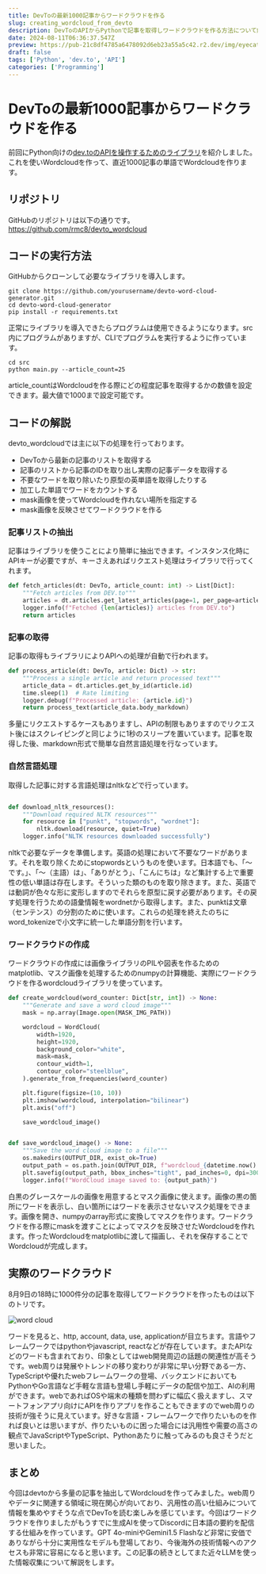 ```yaml
---
title: DevToの最新1000記事からワードクラウドを作る
slug: creating_wordcloud_from_devto
description: DevToのAPIからPythonで記事を取得しワードクラウドを作る方法について解説しています。最新の1000記事からワードクラウドを作りその傾向を読み取ることでDevToの技術コミュニティの傾向を見るとともに、DevToなど海外の技術情報を得る便益について検討しています。
date: 2024-08-11T06:36:37.547Z
preview: https://pub-21c8df4785a6478092d6eb23a55a5c42.r2.dev/img/eyecatch/devto_wordcloud_202407282354.webp
draft: false
tags: ['Python', 'dev.to', 'API']
categories: ['Programming']
---
```


# DevToの最新1000記事からワードクラウドを作る

前回にPython向けの[dev.toのAPIを操作するためのライブラリ](https://rmc-8.com/introduction_devtopy)を紹介しました。これを使いWordcloudを作って、直近1000記事の単語でWordcloudを作ります。  
  
## リポジトリ

GitHubのリポジトリは以下の通りです。  
<https://github.com/rmc8/devto_wordcloud>  
  
## コードの実行方法

GitHubからクローンして必要なライブラリを導入します。

```shell
git clone https://github.com/yourusername/devto-word-cloud-generator.git
cd devto-word-cloud-generator
pip install -r requirements.txt
```

正常にライブラリを導入できたらプログラムは使用できるようになります。src内にプログラムがありますが、CLIでプログラムを実行するように作っています。  

```shell
cd src
python main.py --article_count=25
```

article_countはWordcloudを作る際にどの程度記事を取得するかの数値を設定できます。最大値で1000まで設定可能です。  

## コードの解説

devto_wordcloudでは主に以下の処理を行っております。

* DevToから最新の記事のリストを取得する
* 記事のリストから記事のIDを取り出し実際の記事データを取得する
* 不要なワードを取り除いたり原型の英単語を取得したりする
* 加工した単語でワードをカウントする
* mask画像を使ってWordcloudを作れない場所を指定する
* mask画像を反映させてワードクラウドを作る

### 記事リストの抽出

記事はライブラリを使うことにより簡単に抽出できます。インスタンス化時にAPIキーが必要ですが、キーさえあればリクエスト処理はライブラリで行ってくれます。  

```python
def fetch_articles(dt: DevTo, article_count: int) -> List[Dict]:
    """Fetch articles from DEV.to"""
    articles = dt.articles.get_latest_articles(page=1, per_page=article_count).articles
    logger.info(f"Fetched {len(articles)} articles from DEV.to")
    return articles
```

### 記事の取得

記事の取得もライブラリによりAPIへの処理が自動で行われます。

```python
def process_article(dt: DevTo, article: Dict) -> str:
    """Process a single article and return processed text"""
    article_data = dt.articles.get_by_id(article.id)
    time.sleep(1)  # Rate limiting
    logger.debug(f"Processed article: {article.id}")
    return process_text(article_data.body_markdown)

```

多量にリクエストするケースもありますし、APIの制限もありますのでリクエスト後にはスクレイピングと同じように1秒のスリープを置いています。記事を取得した後、markdown形式で簡単な自然言語処理を行なっています。

### 自然言語処理

取得した記事に対する言語処理はnltkなどで行っています。

```python

def download_nltk_resources():
    """Download required NLTK resources"""
    for resource in ["punkt", "stopwords", "wordnet"]:
        nltk.download(resource, quiet=True)
    logger.info("NLTK resources downloaded successfully")

```

nltkで必要なデータを準備します。英語の処理において不要なワードがあります。それを取り除くためにstopwordsというものを使います。日本語でも、「〜です。」、「〜（主語）は」、「ありがとう」、「こんにちは」など集計する上で重要性の低い単語は存在します。そういった類のものを取り除きます。また、英語では動詞が色々な形に変形しますのでそれらを原型に戻す必要があります。その戻す処理を行うための語彙情報をwordnetから取得します。また、punktは文章（センテンス）の分割のために使います。これらの処理を終えたのちにword_tokenizeで小文字に統一した単語分割を行います。

### ワードクラウドの作成

ワードクラウドの作成には画像ライブラリのPILや図表を作るためのmatplotlib、マスク画像を処理するためのnumpyの計算機能、実際にワードクラウドを作るwordcloudライブラリを使っています。

```python
def create_wordcloud(word_counter: Dict[str, int]) -> None:
    """Generate and save a word cloud image"""
    mask = np.array(Image.open(MASK_IMG_PATH))

    wordcloud = WordCloud(
        width=1920,
        height=1920,
        background_color="white",
        mask=mask,
        contour_width=1,
        contour_color="steelblue",
    ).generate_from_frequencies(word_counter)

    plt.figure(figsize=(10, 10))
    plt.imshow(wordcloud, interpolation="bilinear")
    plt.axis("off")

    save_wordcloud_image()


def save_wordcloud_image() -> None:
    """Save the word cloud image to a file"""
    os.makedirs(OUTPUT_DIR, exist_ok=True)
    output_path = os.path.join(OUTPUT_DIR, f"wordcloud_{datetime.now():%Y%m%d%H%M}.png")
    plt.savefig(output_path, bbox_inches="tight", pad_inches=0, dpi=300)
    logger.info(f"WordCloud image saved to: {output_path}")
```

白黒のグレースケールの画像を用意するとマスク画像に使えます。画像の黒の箇所にワードを表示し、白い箇所にはワードを表示させないマスク処理をできます。画像を開き、numpyのarray形式に変換してマスクを作ります。ワードクラウドを作る際にmaskを渡すことによってマスクを反映させたWordcloudを作れます。作ったWordcloudをmatplotlibに渡して描画し、それを保存することでWordcloudが完成します。

## 実際のワードクラウド

8月9日の18時に1000件分の記事を取得してワードクラウドを作ったものは以下のトリです。

![word cloud](https://pub-21c8df4785a6478092d6eb23a55a5c42.r2.dev/img/article/wordcloud/wordcloud_202408091835.png)

ワードを見ると、http, account, data, use, applicationが目立ちます。言語やフレームワークではpythonやjavascript, reactなどが存在しています。またAPIなどのワードも含まれており、印象としてはweb開発周辺の話題の関連性が高そうです。web周りは発展やトレンドの移り変わりが非常に早い分野である一方、TypeScriptや優れたwebフレームワークの登場、バックエンドにおいてもPythonやGo言語など手軽な言語も登場し手軽にデータの配信や加工、AIの利用ができます。webであればOSや端末の種類を問わずに幅広く扱えますし、スマートフォンアプリ向けにAPIを作りアプリを作ることもできますのでweb周りの技術が強そうに見えています。好きな言語・フレームワークで作りたいものを作れば良いとは思いますが、作りたいものに困った場合には汎用性や需要の高さの観点でJavaScriptやTypeScript、Pythonあたりに触ってみるのも良さそうだと思いました。

## まとめ

今回はdevtoから多量の記事を抽出してWordcloudを作ってみました。web周りやデータに関連する領域に現在関心が向いており、汎用性の高い仕組みについて情報を集めやすそうな点でDevToを読む楽しみを感じています。今回はワードクラウドを作りましたがもうすでに生成AIを使ってDiscordに日本語の要約を配信する仕組みを作っています。GPT 4o-miniやGemini1.5 Flashなど非常に安価でありながら十分に実用性なモデルも登場しており、今後海外の技術情報へのアクセスも非常に容易になると思います。この記事の続きとしてまた近々LLMを使った情報収集について解説をします。

